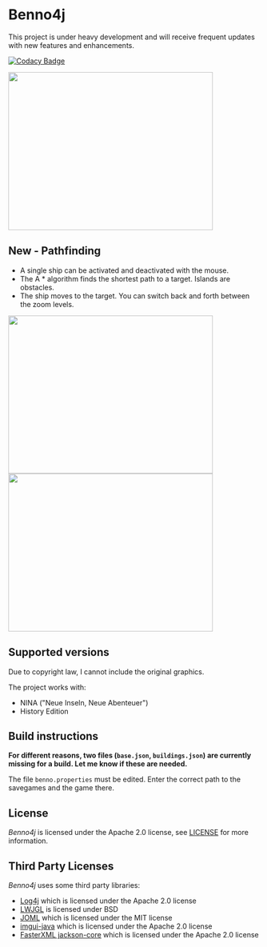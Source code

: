 # Benno4j

This project is under heavy development and will receive frequent updates with new features and enhancements.

[![Codacy Badge](https://app.codacy.com/project/badge/Grade/e1c293c28dc44e639d747e447899d6a6)](https://www.codacy.com/gh/stwe/Benno4j/dashboard?utm_source=github.com&amp;utm_medium=referral&amp;utm_content=stwe/Benno4j&amp;utm_campaign=Badge_Grade)

<img src="https://github.com/stwe/Benno4j/blob/master/devLog/28-08-2021.png" width="409" height="316" />

## New - Pathfinding

- A single ship can be activated and deactivated with the mouse.
- The A * algorithm finds the shortest path to a target. Islands are obstacles.
- The ship moves to the target. You can switch back and forth between the zoom levels.

<img src="https://github.com/stwe/Benno4j/blob/master/devLog/26-10-2021 (1).png" width="409" height="316" />

<img src="https://github.com/stwe/Benno4j/blob/master/devLog/26-10-2021 (0).png" width="409" height="316" />

## Supported versions

Due to copyright law, I cannot include the original graphics.

The project works with:

- NINA ("Neue Inseln, Neue Abenteuer")
- History Edition

## Build instructions

**For different reasons, two files (`base.json`, `buildings.json`) are currently missing for a build. Let me know if these are needed.**

The file `benno.properties` must be edited. Enter the correct path to the savegames and the game there.

## License

*Benno4j* is licensed under the Apache 2.0 license, see [LICENSE](https://github.com/stwe/Benno4j/blob/master/LICENSE) for more information.

## Third Party Licenses

*Benno4j* uses some third party libraries:

- [Log4j](http://logging.apache.org/log4j/2.x/index.html) which is licensed under the Apache 2.0 license
- [LWJGL](https://www.lwjgl.org/) is licensed under BSD
- [JOML](https://github.com/JOML-CI/JOML) which is licensed under the MIT license
- [imgui-java](https://github.com/SpaiR/imgui-java) which is licensed under the Apache 2.0 license
- [FasterXML jackson-core](https://github.com/FasterXML/jackson-core) which is licensed under the Apache 2.0 license
